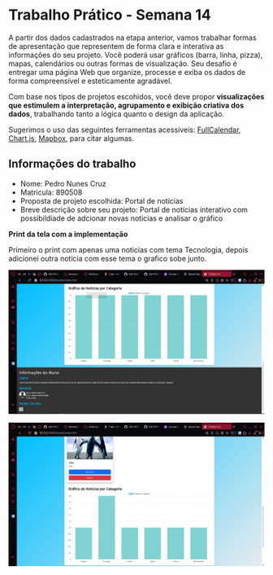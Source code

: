 
# Trabalho Prático - Semana 14

A partir dos dados cadastrados na etapa anterior, vamos trabalhar formas de apresentação que representem de forma clara e interativa as informações do seu projeto. Você poderá usar gráficos (barra, linha, pizza), mapas, calendários ou outras formas de visualização. Seu desafio é entregar uma página Web que organize, processe e exiba os dados de forma compreensível e esteticamente agradável.

Com base nos tipos de projetos escohidos, você deve propor **visualizações que estimulem a interpretação, agrupamento e exibição criativa dos dados**, trabalhando tanto a lógica quanto o design da aplicação.

Sugerimos o uso das seguintes ferramentas acessíveis: [FullCalendar](https://fullcalendar.io/), [Chart.js](https://www.chartjs.org/), [Mapbox](https://docs.mapbox.com/api/), para citar algumas.

## Informações do trabalho

- Nome: Pedro Nunes Cruz
- Matricula: 890508
- Proposta de projeto escolhida: Portal de notícias
- Breve descrição sobre seu projeto: Portal de notícias interativo com possibildiade de adcionar novas noticias e analisar o gráfico

**Print da tela com a implementação**

Primeiro o print com apenas uma noticias com tema Tecnologia, depois adicionei outra noticia com esse tema o grafico sobe junto.

![alt text](<antes de adicionar.jpg>)

![alt text](<depois de adicionar.jpg>)

